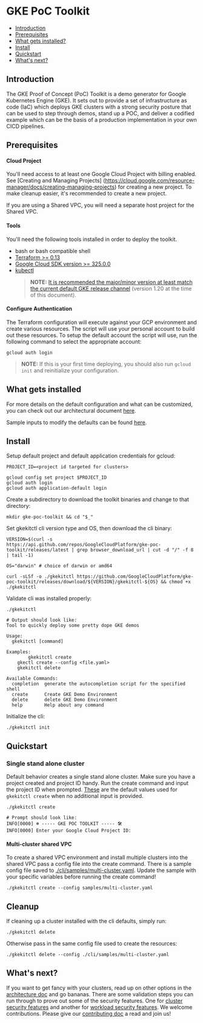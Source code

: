 # GKE PoC Toolkit

* [Introduction](#introduction)
* [Prerequisites](#prerequisites)
* [What gets installed?](#what-gets-installed)
* [Install](#install)
* [Quickstart](#quickstart)
* [What's next?](#what's-next)

## Introduction

The GKE Proof of Concept (PoC) Toolkit is a demo generator for Google Kubernetes Engine (GKE). It sets out to provide a set of infrastructure as code (IaC) which deploys GKE clusters with a strong security posture that can be used to step through demos, stand up a POC, and deliver a codified example which can be the basis of a production implementation in your own CICD pipelines.

## Prerequisites

#### Cloud Project

You'll need access to at least one Google Cloud Project with billing enabled. See [Creating and Managing Projects]
(https://cloud.google.com/resource-manager/docs/creating-managing-projects) for creating a new project. To make cleanup easier, it's recommended to create a new project. 

If you are using a Shared VPC, you will need a separate host project for the Shared VPC. 

#### Tools   

You'll need the following tools installed in order to deploy the toolkit. 
* bash or bash compatible shell
* [Terraform >= 0.13](https://www.terraform.io/downloads.html)
* [Google Cloud SDK version >= 325.0.0](https://cloud.google.com/sdk/docs/downloads-versioned-archives)
* [kubectl](https://kubernetes.io/docs/tasks/tools/)
  >**NOTE:** [It is recommended the major/minor version at least match the current default GKE release channel](https://cloud.google.com/kubernetes-engine/docs/release-notes#current_versions) (version 1.20 at the time of this document).

#### Configure Authentication

The Terraform configuration will execute against your GCP environment and create various resources.  The script will use your personal account to build out these resources.  To setup the default account the script will use, run the following command to select the appropriate account:

`gcloud auth login`

>**NOTE:** If this is your first time deploying, you should also run `gcloud init` and reinitialize your configuration. 

## What gets installed

For more details on the default configuration and what can be customized, you can check out our architectural document [here](docs/architecture.md). 

Sample inputs to modify the defaults can be found [here](cli/samples/). 

## Install

Setup default project and default application credentials for gcloud:

```shell
PROJECT_ID=<project id targeted for clusters>
```
```shell
gcloud config set project $PROJECT_ID
gcloud auth login
gcloud auth application-default login
```

Create a subdirectory to download the toolkit binaries and change to that directory:

```shell
mkdir gke-poc-toolkit && cd "$_"
```

Set gkekitctl cli version type and OS, then download the cli binary:

```shell
VERSION=$(curl -s https://api.github.com/repos/GoogleCloudPlatform/gke-poc-toolkit/releases/latest | grep browser_download_url | cut -d "/" -f 8 | tail -1)

OS="darwin" # choice of darwin or amd64 

curl -sLSf -o ./gkekitctl https://github.com/GoogleCloudPlatform/gke-poc-toolkit/releases/download/${VERSION}/gkekitctl-${OS} && chmod +x ./gkekitctl
```

Validate cli was installed properly:
```shell
./gkekitctl
```

```shell
# Output should look like:
Tool to quickly deploy some pretty dope GKE demos

Usage:
  gkekitctl [command]

Examples:
        gkekitctl create
	gkectl create --config <file.yaml>
	gkekitctl delete

Available Commands:
  completion  generate the autocompletion script for the specified shell
  create      Create GKE Demo Environment
  delete      delete GKE Demo Environment
  help        Help about any command
```

Initialize the cli:
```shell
./gkekitctl init
```


## Quickstart

### Single stand alone cluster

Default behavior creates a single stand alone cluster. Make sure you have a project created and project ID handy. Run the create command and input the project ID when prompted. [These](cli/samples/default-config.yaml) are the default values used for `gkekitctl create` when no additional input is provided.

```shell
./gkekitctl create
```
```shell
# Prompt should look like:
INFO[0000] ☸️ ----- GKE POC TOOLKIT ----- 🛠
INFO[0000] Enter your Google Cloud Project ID:
```

#### Multi-cluster shared VPC

To create a shared VPC environment and install multiple clusters into the shared VPC pass a config file into the create command. 
There is a sample config file saved to [./cli/samples/multi-cluster.yaml](cli/samples/multi-cluster.yaml). Update the sample with your specific variables before running the create command!

```
./gkekitctl create --config samples/multi-cluster.yaml
```

## Cleanup

If cleaning up a cluster installed with the cli defaults, simply run:

```shell
./gkekitctl delete
```

Otherwise pass in the same config file used to create the resources:

```shell
./gkekitctl delete --config ./cli/samples/multi-cluster.yaml
```

## What's next?
If you want to get fancy with your clusters, read up on other options in the [architecture doc](docs/architecture.md) and go bananas. There are some validation steps you can run through to prove out some of the security features. One for [cluster security features](docs/cluster-security-validation.md) and another for [workload security features](docs/workload-security-validation.md). We welcome contributions. Please give our [contributing doc](CONTRIBUTING.md) a read and join us!
